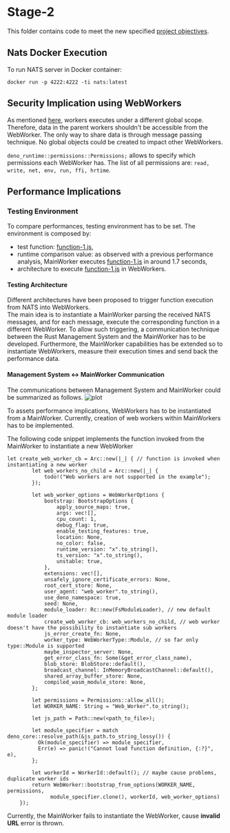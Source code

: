 # Stage-2
This folder contains code to meet the new specified [project objectives](https://github.com/gavi210/UZH_ECMASCRIPT_PROJECT/blob/main/project-objectives/README.md).

## Nats Docker Execution
To run NATS server in Docker container: 
```
docker run -p 4222:4222 -ti nats:latest
```

## Security Implication using WebWorkers
As mentioned [here](https://developer.mozilla.org/en-US/docs/Web/API/Web_Workers_API), workers executes under a different global scope.
Therefore, data in the parent workers shouldn't be accessible from the WebWorker. The only way to share data is through message
passing technique. No global objects could be created to impact other WebWorkers.

```deno_runtime::permissions::Permissions;``` allows to specify which permissions each WebWorker has. 
The list of all permissions are: ```read, write, net, env, run, ffi, hrtime```.

## Performance Implications
### Testing Environment
To compare performances, testing environment has to be set.
The environment is composed by: 
- test function: [function-1.js](nats-receiver/functions/function-1.js),
- runtime comparison value: as observed with a previous performance analysis, MainWorker executes [function-1.js](nats-receiver/functions/function-1.js) in around 1.7 seconds,
- architecture to execute [function-1.js](nats-receiver/functions/function-1.js) in WebWorkers.

#### Testing Architecture
Different architectures have been proposed to trigger function execution from NATS into WebWorkers.  
The main idea is to instantiate a MainWorker parsing the received NATS messages, and for each message, execute the corresponding function 
in a different WebWorker. 
To allow such triggering, a communication technique between the Rust Management System and the MainWorker has to be developed. 
Furthermore, the MainWorker capabilities has be extended so to instantiate WebWorkers, measure their execution times and send back the performance data.

#### Management System <-> MainWorker Communication
The communications between Management System and MainWorker could be summarized as follows.
![plot](report_images/ManagementSystem-MainWorkerCommunication.png)

To assets performance implications, WebWorkers has to be instantiated from a MainWorker. 
Currently, creation of web workers within MainWorkers has to be implemented. 

The following code snippet implements the function invoked from the MainWorker to instantiate a new WebWorker
```
let create_web_worker_cb = Arc::new(|_| { // function is invoked when instantiating a new worker
        let web_workers_no_child = Arc::new(|_| {
            todo!("Web workers are not supported in the example");
        });

        let web_worker_options = WebWorkerOptions {
            bootstrap: BootstrapOptions {
                apply_source_maps: true,
                args: vec![],
                cpu_count: 1,
                debug_flag: true,
                enable_testing_features: true,
                location: None,
                no_color: false,
                runtime_version: "x".to_string(),
                ts_version: "x".to_string(),
                unstable: true,
            },
            extensions: vec![],
            unsafely_ignore_certificate_errors: None,
            root_cert_store: None,
            user_agent: "web_worker".to_string(),
            use_deno_namespace: true,
            seed: None,
            module_loader: Rc::new(FsModuleLoader), // new default module loader
            create_web_worker_cb: web_workers_no_child, // web worker doesn't have the possibility to instantiate sub workers
            js_error_create_fn: None,
            worker_type: WebWorkerType::Module, // so far only type::Module is supported
            maybe_inspector_server: None,
            get_error_class_fn: Some(&get_error_class_name),
            blob_store: BlobStore::default(),
            broadcast_channel: InMemoryBroadcastChannel::default(),
            shared_array_buffer_store: None,
            compiled_wasm_module_store: None,
        };

        let permissions = Permissions::allow_all();
        let WORKER_NAME: String = "Web_Worker".to_string();

        let js_path = Path::new(<path_to_file>); 

        let module_specifier = match deno_core::resolve_path(&js_path.to_string_lossy()) {
          Ok(module_specifier) => module_specifier,
          Err(e) => panic!("Cannot load function definition, {:?}", e),
        };

        let workerId = WorkerId::default(); // maybe cause problems, duplicate worker ids
        return WebWorker::bootstrap_from_options(WORKER_NAME, permissions,
              module_specifier.clone(), workerId, web_worker_options)
    });
```

Currently, the MainWorker fails to instantiate the WebWorker, cause **invalid URL** error is thrown.

###

